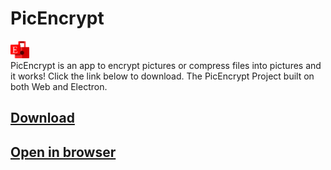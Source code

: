 # PicEncrypt
<img src="picencrypt.svg" style="width:30px;"><br />
PicEncrypt is an app to encrypt pictures or compress files into pictures and it works! Click the link below to download. The PicEncrypt Project built on both Web and Electron.
## [Download](https://github.com/picencrypt/PicEncrypt/releases)
## [Open in browser](workspace/main.html)
